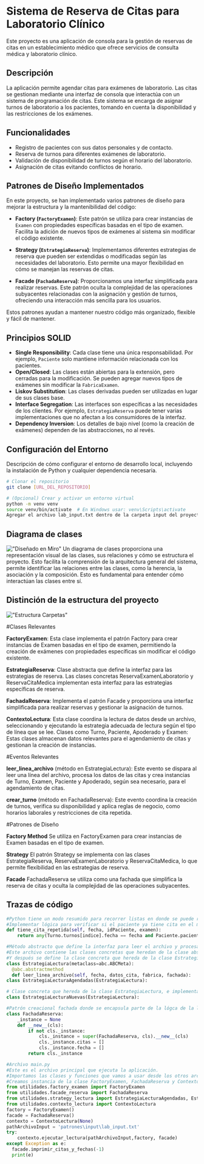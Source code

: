 # Sistema de Reserva de Citas para Laboratorio Clínico

Este proyecto es una aplicación de consola para la gestión de reservas de citas en un establecimiento médico que ofrece servicios de consulta médica y laboratorio clínico.

## Descripción

La aplicación permite agendar citas para exámenes de laboratorio. Las citas se gestionan mediante una interfaz de consola que interactúa con un sistema de programación de citas. Este sistema se encarga de asignar turnos de laboratorio a los pacientes, tomando en cuenta la disponibilidad y las restricciones de los exámenes.

## Funcionalidades

- Registro de pacientes con sus datos personales y de contacto.
- Reserva de turnos para diferentes exámenes de laboratorio.
- Validación de disponibilidad de turnos según el horario del laboratorio.
- Asignación de citas evitando conflictos de horario.

## Patrones de Diseño Implementados

En este proyecto, se han implementado varios patrones de diseño para mejorar la estructura y la mantenibilidad del código:

- **Factory (`FactoryExamen`)**: Este patrón se utiliza para crear instancias de `Examen` con propiedades específicas basadas en el tipo de examen. Facilita la adición de nuevos tipos de exámenes al sistema sin modificar el código existente.

- **Strategy (`EstrategiaReserva`)**: Implementamos diferentes estrategias de reserva que pueden ser extendidas o modificadas según las necesidades del laboratorio. Esto permite una mayor flexibilidad en cómo se manejan las reservas de citas.

- **Facade (`FachadaReserva`)**: Proporcionamos una interfaz simplificada para realizar reservas. Este patrón oculta la complejidad de las operaciones subyacentes relacionadas con la asignación y gestión de turnos, ofreciendo una interacción más sencilla para los usuarios.

Estos patrones ayudan a mantener nuestro código más organizado, flexible y fácil de mantener.

## Principios SOLID

- **Single Responsibility**: Cada clase tiene una única responsabilidad. Por ejemplo, `Paciente` solo mantiene información relacionada con los pacientes.
- **Open/Closed**: Las clases están abiertas para la extensión, pero cerradas para la modificación. Se pueden agregar nuevos tipos de exámenes sin modificar la `FabricaExamen`.
- **Liskov Substitution**: Las clases derivadas pueden ser utilizadas en lugar de sus clases base.
- **Interface Segregation**: Las interfaces son específicas a las necesidades de los clientes. Por ejemplo, `EstrategiaReserva` puede tener varias implementaciones que no afectan a los consumidores de la interfaz.
- **Dependency Inversion**: Los detalles de bajo nivel (como la creación de exámenes) dependen de las abstracciones, no al revés.

## Configuración del Entorno

Descripción de cómo configurar el entorno de desarrollo local, incluyendo la instalación de Python y cualquier dependencia necesaria.

```sh
# Clonar el repositorio
git clone [URL_DEL_REPOSITORIO]

# (Opcional) Crear y activar un entorno virtual
python -m venv venv
source venv/bin/activate  # En Windows usar: venv\Scripts\activate
Agregar el archivo lab_input.txt dentro de la carpeta input del proyecto.
```
## Diagrama de clases
!["Diseñado en Miro"](https://github.com/felipezigo/patrones/blob/main/DiagramaClases.jpg "Enlace")
Un diagrama de clases proporciona una representación visual de las clases, sus relaciones y cómo se estructura el proyecto. Esto facilita la comprensión de la arquitectura general del sistema, permite identificar las relaciones entre las clases, como la herencia, la asociación y la composición. Esto es fundamental para entender cómo interactúan las clases entre sí.

## Distinción de la estructura del proyecto
!["Estructura Carpetas"](https://github.com/felipezigo/patrones/blob/main/SeccionesCodigos.jpg "Enlace")

#Clases Relevantes

**FactoryExamen**: Esta clase implementa el patrón Factory para crear instancias de Examen basadas en el tipo de examen, permitiendo la creación de exámenes con propiedades específicas sin modificar el código existente.

**EstrategiaReserva**: Clase abstracta que define la interfaz para las estrategias de reserva. Las clases concretas ReservaExamenLaboratorio y ReservaCitaMedica implementan esta interfaz para las estrategias específicas de reserva.

**FachadaReserva**: Implementa el patrón Facade y proporciona una interfaz simplificada para realizar reservas y gestionar la asignación de turnos.

**ContextoLectura**: Esta clase coordina la lectura de datos desde un archivo, seleccionando y ejecutando la estrategia adecuada de lectura según el tipo de línea que se lee.
Clases como Turno, Paciente, Apoderado y Examen: Estas clases almacenan datos relevantes para el agendamiento de citas y gestionan la creación de instancias.

#Eventos Relevantes

**leer_linea_archivo** (método en EstrategiaLectura): Este evento se dispara al leer una línea del archivo, procesa los datos de las citas y crea instancias de Turno, Examen, Paciente y Apoderado, según sea necesario, para el agendamiento de citas.

**crear_turno** (método en FachadaReserva): Este evento coordina la creación de turnos, verifica su disponibilidad y aplica reglas de negocio, como horarios laborales y restricciones de cita repetida.

#Patrones de Diseño

**Factory Method** Se utiliza en FactoryExamen para crear instancias de Examen basadas en el tipo de examen.

**Strategy** El patrón Strategy se implementa con las clases EstrategiaReserva, ReservaExamenLaboratorio y ReservaCitaMedica, lo que permite flexibilidad en las estrategias de reserva.

**Facade** FachadaReserva se utiliza como una fachada que simplifica la reserva de citas y oculta la complejidad de las operaciones subyacentes.

## Trazas de código
```python
#Python tiene un modo resumido para recorrer listas en donde se puede refactorizar el código hasta quedar en una sola línea: 
#Implementar lógica para verificar si el paciente ya tiene cita en el mismo examen
def tiene_cita_repetida(self, fecha, idPaciente, examen):    
    return any(Turno.turnos[indice].fecha == fecha and Paciente.pacientes[indice].idDocumentoPaciente == idPaciente and Examen.examenes[indice].tipo == examen for indice in range(len(Paciente.pacientes)-2,0))

#Método abstracto que define la interfaz para leer el archivo y procesar los datos de las citas.
#Este archivo contiene las clases concretas que heredan de la clase abstracta EstrategiaLectura, e implementan el método leer_archivo de forma diferente, según el tipo de #lectura que se quiera realizar.
#Y después se define la clase concreta que hereda de la clase EstrategiaLectura, e implementa el método leer_archivo para leer las citas ya agendadas
class EstrategiaLectura(metaclass=abc.ABCMeta):
  @abc.abstractmethod
  def leer_linea_archivo(self, fecha, datos_cita, fabrica, fachada):
class EstrategiaLecturaAgendadas(EstrategiaLectura):

# Clase concreta que hereda de la clase EstrategiaLectura, e implementa el método leer_archivo para leer las citas nuevas
class EstrategiaLecturaNuevas(EstrategiaLectura):

#Patrón creacional fachada donde se encapsula parte de la lógca de la lectura del archivo txt
class FachadaReserva:
    _instance = None
    def __new__(cls):
        if not cls._instance:
            cls._instance = super(FachadaReserva, cls).__new__(cls)
            cls._instance.citas = []
            cls._instance.fecha = []
        return cls._instance

#Archivo main.py
#Este es el archivo principal que ejecuta la aplicación.
#Importamos las clases y funciones que vamos a usar desde los otros archivos.
#Creamos instancia de la clase FactoryExamen, FachadaReserva y ContextoLectura para poderlos usar en la implementación de la solución
from utilidades.factory_examen import FactoryExamen
from utilidades.facade_reserva import FachadaReserva
from utilidades.strategy_lectura import EstrategiaLecturaAgendadas, EstrategiaLecturaNuevas
from utilidades.contexto_lectura import ContextoLectura
factory = FactoryExamen()
facade = FachadaReserva()
contexto = ContextoLectura(None)
pathArchivoInput = 'patrones\input\lab_input.txt'
try:
    contexto.ejecutar_lectura(pathArchivoInput,factory, facade)
except Exception as e:
  facade.imprimir_citas_y_fechas(-1)
  print(e)
```
